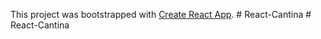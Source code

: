 This project was bootstrapped with [Create React App](https://github.com/facebook/create-react-app).
#   R e a c t - C a n t i n a  
 #   R e a c t - C a n t i n a  
 